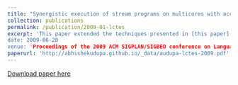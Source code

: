 ```yaml
---
title: "Synergistic execution of stream programs on multicores with accelerators."
collection: publications
permalink: /publication/2009-01-lctes
excerpt: 'This paper extended the techniques presented in [this paper](https://abhishekudupa.github.io/publication/2009-01-cgo) to synergistically utilize the CPU as well as the GPU for executing stream programs.
date: 2009-06-20
venue: 'Proceedings of the 2009 ACM SIGPLAN/SIGBED conference on Languages, compilers, and tools for embedded systems, LCTES 2009, Dublin, Ireland, June 19-20, 2009'
paperurl: 'http://abhishekudupa.github.io/_data/audupa-lctes-2009.pdf'
---
```

[Download paper here](http://abhishekudupa.github.io/_data/audupa-lctes-2009.pdf)
